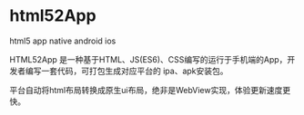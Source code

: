 # html52App
html5 app native android ios

HTML52App 是一种基于HTML、JS(ES6)、CSS编写的运行于手机端的App，开发者编写一套代码，可打包生成对应平台的 ipa、apk安装包。

平台自动将html布局转换成原生ui布局，绝非是WebView实现，体验更新速度更快。
